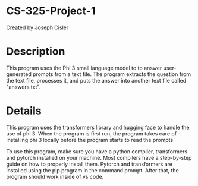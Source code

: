# CS-325-Project-1

Created by Joseph Cisler

# Description
This program uses the Phi 3 small language model to to answer user-generated prompts from a text file. The program extracts the question from the text file, processes it, and puts the answer into another text file called "answers.txt".

# Details
This program uses the transformers library and hugging face to handle the use of phi 3. When the program is first run, the program takes care of installing phi 3 locally before the program starts to read the prompts.

To use this program, make sure you have a python compiler, transformers and pytorch installed on your machine. Most compilers have a step-by-step guide on how to properly install them. Pytorch and transformers are installed using the pip program in the command prompt. After that, the program should work inside of vs code.
